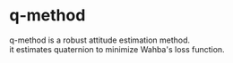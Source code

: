 # q-method  
q-method is a robust attitude estimation method.  
it estimates quaternion to minimize Wahba's loss function.  

